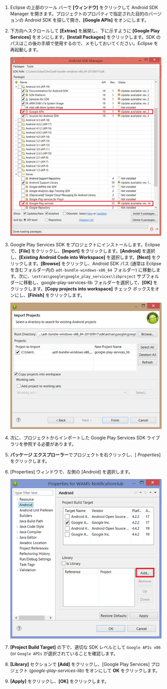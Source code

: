 

1. Eclipse の上部のツール バーで **[ウィンドウ]** をクリックして Android SDK Manager を開きます。プロジェクトのプロパティで指定された目的のバージョンの Android SDK を探して開き、**[Google APIs]** をオンにします。

2. 下方向へスクロールして **[Extras]** を展開し、下に示すように **[Google Play Services]** をオンにします。**[Install Packages]** をクリックします。SDK のパスはこの後の手順で使用するので、メモしておいてください。Eclipse を再起動します。

   	![](./media/notification-hubs-android-get-started/notification-hub-create-android-app4.png)


3. Google Play Services SDK をプロジェクトにインストールします。Eclipse で、**[File]** をクリックし、**[Import]** をクリックします。**[Android]** を選択し、**[Existing Android Code into Workspace]** を選択します。**[Next]** をクリックします。**[Browse]** をクリックし、Android SDK パス (通常は Eclipse を含むフォルダー内の  `adt-bundle-windows-x86_64` フォルダー) に移動します。次に、`\extras\google\google_play_services\libproject` サブフォルダーに移動し、google-play-services-lib フォルダーを選択して、**[OK]** をクリックします。**[Copy projects into workspace]** チェック ボックスをオンにし、**[Finish]** をクリックします。

	![](./media/mobile-services-android-get-started-push/mobile-eclipse-import-Play-library.png)

4. 次に、プロジェクトからインポートした Google Play Services SDK ライブラリを参照する必要があります。 

5. **パッケージ エクスプローラー**でプロジェクトを右クリックし、[ *Properties*] をクリックします。
 
6. [Properties] ウィンドウで、左側の [Android] を選択します。

	![](./media/mobile-services-android-get-started-push/mobile-google-set-project-properties.png)


7. **[Project Build Target]** の下で、適切な SDK レベルとして  `Google APIs x86` (or `Google APIs` が選択されていることを確認します。

 
8. **[Library]** セクションで **[Add]** をクリックし、[Google Play Services] プロジェクト (*google-play-services-lib*) をオンにして **OK** をクリックします。

9. **[Apply]** をクリックし、**[OK]** をクリックします。



<!--HONumber=42-->
